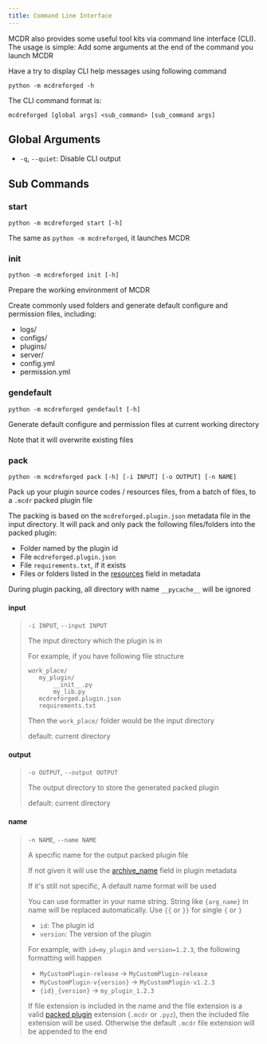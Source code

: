 ```yaml
---
title: Command Line Interface
---
```


MCDR also provides some useful tool kits via command line interface
(CLI). The usage is simple: Add some arguments at the end of the command
you launch MCDR

Have a try to display CLI help messages using following command

``` 
python -m mcdreforged -h
```

The CLI command format is:

``` 
mcdreforged [global args] <sub_command> [sub_command args]
```

## Global Arguments

-   `-q`, `--quiet`: Disable CLI output

## Sub Commands

### start

``` 
python -m mcdreforged start [-h]
```

The same as `python -m mcdreforged`, it launches MCDR

### init

``` 
python -m mcdreforged init [-h]
```

Prepare the working environment of MCDR

Create commonly used folders and generate default configure and
permission files, including:

-   logs/
-   configs/
-   plugins/
-   server/
-   config.yml
-   permission.yml

### gendefault

``` 
python -m mcdreforged gendefault [-h]
```

Generate default configure and permission files at current working
directory

Note that it will overwrite existing files

### pack

``` 
python -m mcdreforged pack [-h] [-i INPUT] [-o OUTPUT] [-n NAME]
```

Pack up your plugin source codes / resources files, from a batch of
files, to a `.mcdr` packed plugin file

The packing is based on the `mcdreforged.plugin.json` metadata file in
the input directory. It will pack and only pack the following
files/folders into the packed plugin:

-   Folder named by the plugin id
-   File `mcdreforged.plugin.json`
-   File `requirements.txt`, if it exists
-   Files or folders listed in the [resources](metadata.html#resources)
    field in metadata

During plugin packing, all directory with name `__pycache__` will be
ignored

#### input

> `-i INPUT`, `--input INPUT`
>
> The input directory which the plugin is in
>
> For example, if you have following file structure
>
> ``` 
> work_place/
>    my_plugin/
>        __init__.py
>        my_lib.py
>    mcdreforged.plugin.json
>    requirements.txt
> ```
>
> Then the `work_place/` folder would be the input directory
>
> default: current directory

#### output

> `-o OUTPUT`, `--output OUTPUT`
>
> The output directory to store the generated packed plugin
>
> default: current directory

#### name

> `-n NAME`, `--name NAME`
>
> A specific name for the output packed plugin file
>
> If not given it will use the
> [archive_name](metadata.html#archive-name) field in plugin metadata
>
> If it\'s still not specific, A default name format will be used
>
> You can use formatter in your name string. String like `{arg_name}` in
> name will be replaced automatically. Use `{{` or `}}` for single `{`
> or `}`
>
> -   `id`: The plugin id
> -   `version`: The version of the plugin
>
> For example, with `id=my_plugin` and `version=1.2.3`, the following
> formatting will happen
>
> -   `MyCustomPlugin-release` -\> `MyCustomPlugin-release`
> -   `MyCustomPlugin-v{version}` -\> `MyCustomPlugin-v1.2.3`
> -   `{id}_{version}` -\> `my_plugin_1.2.3`
>
> If file extension is included in the name and the file extension is a
> valid [packed plugin](plugin_format.html#packed-plugin) extension
> (`.mcdr` or `.pyz`), then the included file extension will be used.
> Otherwise the default `.mcdr` file extension will be appended to the
> end
